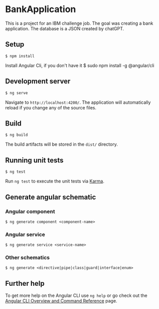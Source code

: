 # BankApplication

  This is a project for an IBM challenge job. The goal was creating a bank application. The database is a JSON created by chatGPT.

## Setup
    $ npm install

  Install Angular Cli, if you don't have it
    $ sudo npm install -g @angular/cli


## Development server
    $ ng serve
  
  Navigate to `http://localhost:4200/`. The application will automatically reload if you change any of the source files.

## Build
    $ ng build

  The build artifacts will be stored in the `dist/` directory.

## Running unit tests
    $ ng test
  
  Run `ng test` to execute the unit tests via [Karma](https://karma-runner.github.io).


## Generate angular schematic

### Angular component
    $ ng generate component <component-name>

### Angular service
    $ ng generate service <service-name>

### Other schematics
    $ ng generate <directive|pipe|class|guard|interface|enum>


## Further help

To get more help on the Angular CLI use `ng help` or go check out the [Angular CLI Overview and Command Reference](https://angular.io/cli) page.
